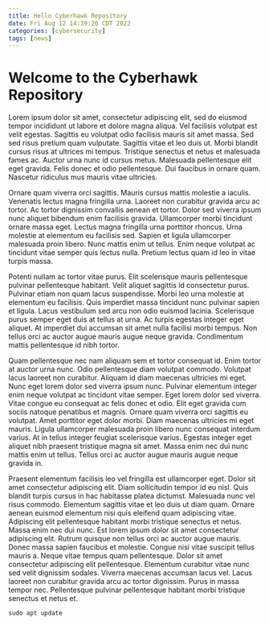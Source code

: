 ```yaml
---
title: Hello Cyberhawk Repository
date: Fri Aug 12 14:39:20 CDT 2022
categories: [cybersecurity]
tags: [news]
---
```


# Welcome to the Cyberhawk Repository

Lorem ipsum dolor sit amet, consectetur adipiscing elit, sed do eiusmod tempor incididunt ut labore et dolore magna aliqua. Vel facilisis volutpat est velit egestas. Sagittis eu volutpat odio facilisis mauris sit amet massa. Sed sed risus pretium quam vulputate. Sagittis vitae et leo duis ut. Morbi blandit cursus risus at ultrices mi tempus. Tristique senectus et netus et malesuada fames ac. Auctor urna nunc id cursus metus. Malesuada pellentesque elit eget gravida. Felis donec et odio pellentesque. Dui faucibus in ornare quam. Nascetur ridiculus mus mauris vitae ultricies.

Ornare quam viverra orci sagittis. Mauris cursus mattis molestie a iaculis. Venenatis lectus magna fringilla urna. Laoreet non curabitur gravida arcu ac tortor. Ac tortor dignissim convallis aenean et tortor. Dolor sed viverra ipsum nunc aliquet bibendum enim facilisis gravida. Ullamcorper morbi tincidunt ornare massa eget. Lectus magna fringilla urna porttitor rhoncus. Urna molestie at elementum eu facilisis sed. Sapien et ligula ullamcorper malesuada proin libero. Nunc mattis enim ut tellus. Enim neque volutpat ac tincidunt vitae semper quis lectus nulla. Pretium lectus quam id leo in vitae turpis massa.

Potenti nullam ac tortor vitae purus. Elit scelerisque mauris pellentesque pulvinar pellentesque habitant. Velit aliquet sagittis id consectetur purus. Pulvinar etiam non quam lacus suspendisse. Morbi leo urna molestie at elementum eu facilisis. Quis imperdiet massa tincidunt nunc pulvinar sapien et ligula. Lacus vestibulum sed arcu non odio euismod lacinia. Scelerisque purus semper eget duis at tellus at urna. Ac turpis egestas integer eget aliquet. At imperdiet dui accumsan sit amet nulla facilisi morbi tempus. Non tellus orci ac auctor augue mauris augue neque gravida. Condimentum mattis pellentesque id nibh tortor.

Quam pellentesque nec nam aliquam sem et tortor consequat id. Enim tortor at auctor urna nunc. Odio pellentesque diam volutpat commodo. Volutpat lacus laoreet non curabitur. Aliquam id diam maecenas ultricies mi eget. Nunc eget lorem dolor sed viverra ipsum nunc. Pulvinar elementum integer enim neque volutpat ac tincidunt vitae semper. Eget lorem dolor sed viverra. Vitae congue eu consequat ac felis donec et odio. Elit eget gravida cum sociis natoque penatibus et magnis. Ornare quam viverra orci sagittis eu volutpat. Amet porttitor eget dolor morbi. Diam maecenas ultricies mi eget mauris. Ligula ullamcorper malesuada proin libero nunc consequat interdum varius. At in tellus integer feugiat scelerisque varius. Egestas integer eget aliquet nibh praesent tristique magna sit amet. Massa enim nec dui nunc mattis enim ut tellus. Tellus orci ac auctor augue mauris augue neque gravida in.

Praesent elementum facilisis leo vel fringilla est ullamcorper eget. Dolor sit amet consectetur adipiscing elit. Diam sollicitudin tempor id eu nisl. Quis blandit turpis cursus in hac habitasse platea dictumst. Malesuada nunc vel risus commodo. Elementum sagittis vitae et leo duis ut diam quam. Ornare aenean euismod elementum nisi quis eleifend quam adipiscing vitae. Adipiscing elit pellentesque habitant morbi tristique senectus et netus. Massa enim nec dui nunc. Est lorem ipsum dolor sit amet consectetur adipiscing elit. Rutrum quisque non tellus orci ac auctor augue mauris. Donec massa sapien faucibus et molestie. Congue nisi vitae suscipit tellus mauris a. Neque vitae tempus quam pellentesque. Dolor sit amet consectetur adipiscing elit pellentesque. Elementum curabitur vitae nunc sed velit dignissim sodales. Viverra maecenas accumsan lacus vel. Lacus laoreet non curabitur gravida arcu ac tortor dignissim. Purus in massa tempor nec. Pellentesque pulvinar pellentesque habitant morbi tristique senectus et netus et.

```console
sudo apt update
```
